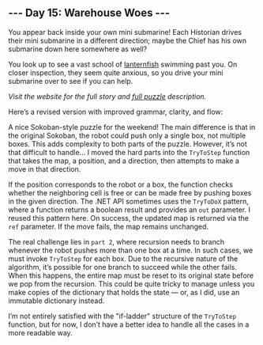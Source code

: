 ## --- Day 15: Warehouse Woes ---
You appear back inside your own mini submarine! Each Historian drives their mini submarine in a different direction; maybe the Chief has his own submarine down here somewhere as well?

You look up to see a vast school of [lanternfish](/2021/day/6) swimming past you. On closer inspection, they seem quite anxious, so you drive your mini submarine over to see if you can help.

_Visit the website for the full story and [full puzzle](https://adventofcode.com/2024/day/15) description._

Here’s a revised version with improved grammar, clarity, and flow:


A nice Sokoban-style puzzle for the weekend! The main difference is that in the original Sokoban, the robot could push only a single box, not multiple boxes. This adds complexity to both parts of the puzzle. However, it’s not that difficult to handle... I moved the hard parts into the `TryToStep` function that takes the map, a position, and a direction, then attempts to make a move in that direction.

If the position corresponds to the robot or a box, the function checks whether the neighboring cell is free or can be made free by pushing boxes in the given direction. The .NET API sometimes uses the `TryToDoX` pattern, where a function returns a boolean result and provides an `out` parameter. I reused this pattern here. On success, the updated map is returned via the `ref` parameter. If the move fails, the map remains unchanged. 

The real challenge lies in `part 2`, where recursion needs to branch whenever the robot pushes more than one box at a time. In such cases, we must invoke `TryToStep` for each box. Due to the recursive nature of the algorithm, it’s possible for one branch to succeed while the other fails. When this happens, the entire map must be reset to its original state before we pop from the recursion. This could be quite tricky to manage unless you make copies of the dictionary that holds the state — or, as I did, use an immutable dictionary instead.

I’m not entirely satisfied with the "if-ladder" structure of the `TryToStep` function, but for now, I don’t have a better idea to handle all the cases in a more readable way.
